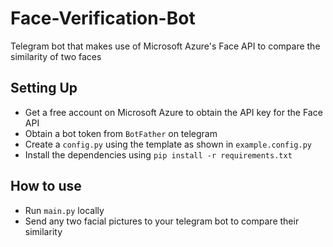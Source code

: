 # Face-Verification-Bot
Telegram bot that makes use of Microsoft Azure's Face API to compare the similarity of two faces

## Setting Up
+ Get a free account on Microsoft Azure to obtain the API key for the Face API
+ Obtain a bot token from `BotFather` on telegram
+ Create a `config.py` using the template as shown in `example.config.py`
+ Install the dependencies using `pip install -r requirements.txt`

## How to use
+ Run `main.py` locally
+ Send any two facial pictures to your telegram bot to compare their similarity
